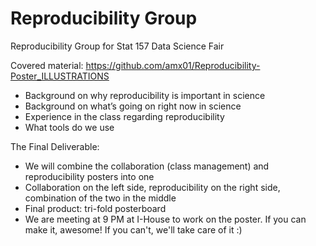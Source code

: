 Reproducibility Group
====================

Reproducibility Group for Stat 157 Data Science Fair

Covered material: https://github.com/amx01/Reproducibility-Poster_ILLUSTRATIONS
* Background on why reproducibility is important in science
* Background on what’s going on right now in science
* Experience in the class regarding reproducibility
* What tools do we use 

The Final Deliverable:
* We will combine the collaboration (class management) and reproducibility posters into one
* Collaboration on the left side, reproducibility on the right side, combination of the two in the middle
* Final product: tri-fold posterboard
* We are meeting at 9 PM at I-House to work on the poster. If you can make it, awesome! If you can't, we'll take care of it :)
